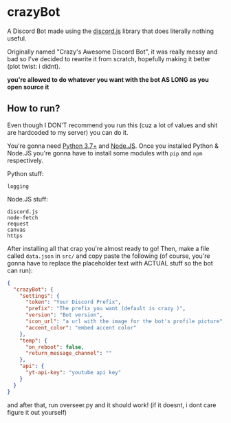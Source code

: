 # crazyBot

A Discord Bot made using the [discord.js](https://discord.js.org/) library that does literally nothing useful.

Originally named "Crazy's Awesome Discord Bot", it was really messy and bad so I've decided to rewrite it from scratch, hopefully making it better (plot twist: i didnt).

**you're allowed to do whatever you want with the bot AS LONG as you open source it**

## How to run?

Even though I DON'T recommend you run this (cuz a lot of values and shit are hardcoded to my server) you can do it.

You're gonna need [Python 3.7+](https://www.python.org/downloads/) and [Node.JS](https://nodejs.org/en/).
Once you installed Python & Node.JS you're gonna have to install some modules with `pip` and `npm` respectively.

Python stuff:
```
logging
```

Node.JS stuff:
```
discord.js
node-fetch
request
canvas
https
```

After installing all that crap you're almost ready to go!
Then, make a file called `data.json` in `src/` and copy paste the following (of course, you're gonna have to replace the placeholder text with ACTUAL stuff so the bot can run):
```json
{
  "crazyBot": {
    "settings": {
      "token": "Your Discord Prefix",
      "prefix": "The prefix you want (default is crazy )",
      "version": "Bot version",
      "icon_url": "a url with the image for the bot's profile picture",
      "accent_color": "embed accent color"
    },
    "temp": {
      "on_reboot": false,
      "return_message_channel": ""
    },
    "api": {
      "yt-api-key": "youtube api key"
    }
  }
}
```

and after that, run overseer.py and it should work! (if it doesnt, i dont care figure it out yourself)
